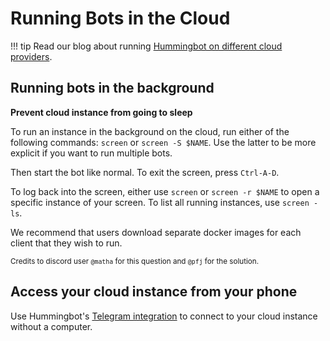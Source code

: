 # Running Bots in the Cloud

!!! tip
    Read our blog about running [Hummingbot on different cloud providers](https://www.hummingbot.io/blog/2019-06-cloud-providers/).

## Running bots in the background

**Prevent cloud instance from going to sleep**

To run an instance in the background on the cloud, run either of the following commands: `screen` or `screen -S $NAME`. Use the latter to be more explicit if you want to run multiple bots.

Then start the bot like normal. To exit the screen, press `Ctrl-A-D`. 

To log back into the screen, either use `screen` or `screen -r $NAME` to open a specific instance of your screen. To list all running instances, use `screen -ls`.

We recommend that users download separate docker images for each client that they wish to run.

<small>Credits to discord user `@matha` for this question and `@pfj` for the solution.</small>

## Access your cloud instance from your phone

Use Hummingbot's [Telegram integration](/operation/telegram) to connect to your cloud instance without a computer.